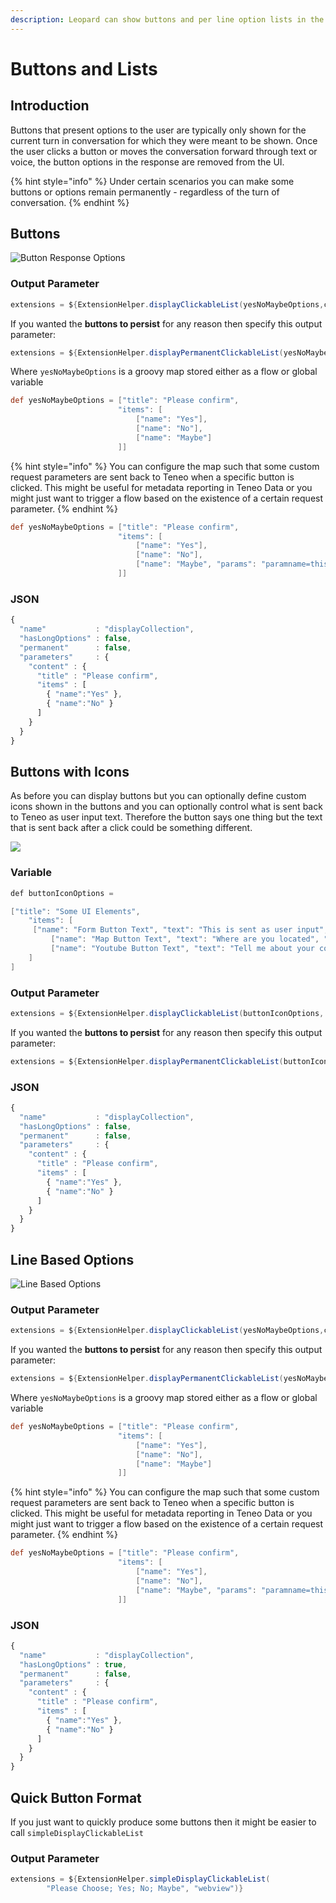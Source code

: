 ```yaml
---
description: Leopard can show buttons and per line option lists in the Chat response.
---
```


# Buttons and Lists

## Introduction

Buttons that present options to the user are typically only shown for the current turn in conversation for which they were meant to be shown. Once the user clicks a button or moves the conversation forward through text or voice, the button options in the response are removed from the UI.

{% hint style="info" %}
Under certain scenarios you can make some buttons or options remain permanently - regardless of the turn of conversation. 
{% endhint %}

## Buttons

![Button Response Options](../../.gitbook/assets/buttons.jpg)

### Output Parameter

```groovy
extensions = ${ExtensionHelper.displayClickableList(yesNoMaybeOptions,channel)}
```

If you wanted the **buttons to persist** for any reason then specify this output parameter:

```groovy
extensions = ${ExtensionHelper.displayPermanentClickableList(yesNoMaybeOptions, channel)}
```

Where `yesNoMaybeOptions` is a groovy map stored either as a flow or global variable

```groovy
def yesNoMaybeOptions = ["title": "Please confirm",
                        "items": [
                            ["name": "Yes"],
                            ["name": "No"],
                            ["name": "Maybe"]
                        ]]
```

{% hint style="info" %}
You can configure the map such that some custom request parameters are sent back to Teneo when a specific button is clicked. This might be useful for metadata reporting in Teneo Data or you might just want to trigger a flow based on the existence of a certain request parameter. 
{% endhint %}

```groovy
def yesNoMaybeOptions = ["title": "Please confirm",
                        "items": [
                            ["name": "Yes"],
                            ["name": "No"],
                            ["name": "Maybe", "params": "paramname=this-will-be-sent-back-in-url-when-maybe-option-clicked-optional"]
                        ]]
```

### JSON

```javascript
{
  "name"           : "displayCollection",
  "hasLongOptions" : false,
  "permanent"      : false,
  "parameters"     : {
    "content" : {
      "title" : "Please confirm",
      "items" : [
        { "name":"Yes" },
        { "name":"No" }
      ]
    }
  }
}
```

## Buttons with Icons

As before you can display buttons but you can optionally define custom icons shown in the buttons and you can optionally control what is sent back to Teneo as user input text. Therefore the button says one thing but the text that is sent back after a click could be something different.

![](../../.gitbook/assets/button-icons.png)

### Variable

```java
def buttonIconOptions = 

["title": "Some UI Elements",
    "items": [
     ["name": "Form Button Text", "text": "This is sent as user input", "icon": "book-information-variant"],
		 ["name": "Map Button Text", "text": "Where are you located", "icon": "google-maps"],
		 ["name": "Youtube Button Text", "text": "Tell me about your company", "icon": "youtube"],
    ]
]
```

### Output Parameter

```groovy
extensions = ${ExtensionHelper.displayClickableList(buttonIconOptions, channel)}
```

If you wanted the **buttons to persist** for any reason then specify this output parameter:

```groovy
extensions = ${ExtensionHelper.displayPermanentClickableList(buttonIconOptions, channel)
```

### JSON

```javascript
{
  "name"           : "displayCollection",
  "hasLongOptions" : false,
  "permanent"      : false,
  "parameters"     : {
    "content" : {
      "title" : "Please confirm",
      "items" : [
        { "name":"Yes" },
        { "name":"No" }
      ]
    }
  }
}
```



## Line Based Options

![Line Based Options](../../.gitbook/assets/option-list.jpg)

### Output Parameter

```groovy
extensions = ${ExtensionHelper.displayClickableList(yesNoMaybeOptions,channel, true)}
```

If you wanted the **buttons to persist** for any reason then specify this output parameter:

```groovy
extensions = ${ExtensionHelper.displayPermanentClickableList(yesNoMaybeOptions, channel, true)}
```

Where `yesNoMaybeOptions` is a groovy map stored either as a flow or global variable

```groovy
def yesNoMaybeOptions = ["title": "Please confirm",
                        "items": [
                            ["name": "Yes"],
                            ["name": "No"],
                            ["name": "Maybe"]
                        ]]
```

{% hint style="info" %}
You can configure the map such that some custom request parameters are sent back to Teneo when a specific button is clicked. This might be useful for metadata reporting in Teneo Data or you might just want to trigger a flow based on the existence of a certain request parameter. 
{% endhint %}

```groovy
def yesNoMaybeOptions = ["title": "Please confirm",
                        "items": [
                            ["name": "Yes"],
                            ["name": "No"],
                            ["name": "Maybe", "params": "paramname=this-will-be-sent-back-in-url-when-maybe-option-clicked-optional"]
                        ]]
```

### JSON

```javascript
{
  "name"           : "displayCollection",
  "hasLongOptions" : true,
  "permanent"      : false,
  "parameters"     : {
    "content" : {
      "title" : "Please confirm",
      "items" : [
        { "name":"Yes" },
        { "name":"No" }
      ]
    }
  }
}
```

## Quick Button Format

If you just want to quickly produce some buttons then it might be easier to call `simpleDisplayClickableList` 

### Output Parameter

```groovy
extensions = ${ExtensionHelper.simpleDisplayClickableList(
        "Please Choose; Yes; No; Maybe", "webview")}
```


